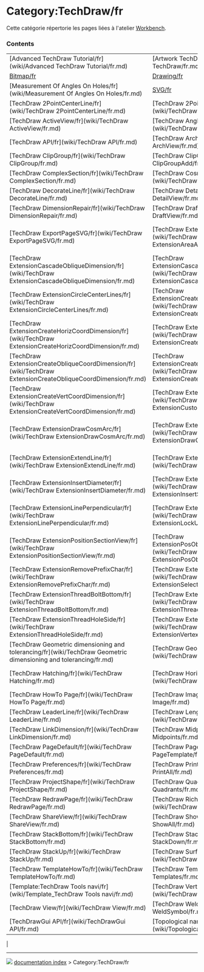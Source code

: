 # Category:TechDraw/fr
Cette catégorie répertorie les pages liées à l\'atelier [Workbench](TechDraw_Workbench/fr.md).

### Contents

|     |     |     |
| --- | --- | --- |
| [Advanced TechDraw Tutorial/fr](wiki/Advanced TechDraw Tutorial/fr.md) | [Artwork TechDraw/fr](wiki/Artwork TechDraw/fr.md) | [Basic TechDraw Tutorial/fr](wiki/Basic TechDraw Tutorial/fr.md) |
| [Bitmap/fr](wiki/Bitmap/fr.md) | [Drawing/fr](wiki/Drawing/fr.md) | [DXF/fr](wiki/DXF/fr.md) |
| [Measurement Of Angles On Holes/fr](wiki/Measurement Of Angles On Holes/fr.md) | [SVG/fr](wiki/SVG/fr.md) | [TechDraw 2LineCenterLine/fr](wiki/TechDraw 2LineCenterLine/fr.md) |
| [TechDraw 2PointCenterLine/fr](wiki/TechDraw 2PointCenterLine/fr.md) | [TechDraw 2PointCosmeticLine/fr](wiki/TechDraw 2PointCosmeticLine/fr.md) | [TechDraw 3PtAngleDimension/fr](wiki/TechDraw 3PtAngleDimension/fr.md) |
| [TechDraw ActiveView/fr](wiki/TechDraw ActiveView/fr.md) | [TechDraw AngleDimension/fr](wiki/TechDraw AngleDimension/fr.md) | [TechDraw Annotation/fr](wiki/TechDraw Annotation/fr.md) |
| [TechDraw API/fr](wiki/TechDraw API/fr.md) | [TechDraw ArchView/fr](wiki/TechDraw ArchView/fr.md) | [TechDraw Balloon/fr](wiki/TechDraw Balloon/fr.md) |
| [TechDraw ClipGroup/fr](wiki/TechDraw ClipGroup/fr.md) | [TechDraw ClipGroupAdd/fr](wiki/TechDraw ClipGroupAdd/fr.md) | [TechDraw ClipGroupRemove/fr](wiki/TechDraw ClipGroupRemove/fr.md) |
| [TechDraw ComplexSection/fr](wiki/TechDraw ComplexSection/fr.md) | [TechDraw CosmeticEraser/fr](wiki/TechDraw CosmeticEraser/fr.md) | [TechDraw CosmeticVertex/fr](wiki/TechDraw CosmeticVertex/fr.md) |
| [TechDraw DecorateLine/fr](wiki/TechDraw DecorateLine/fr.md) | [TechDraw DetailView/fr](wiki/TechDraw DetailView/fr.md) | [TechDraw DiameterDimension/fr](wiki/TechDraw DiameterDimension/fr.md) |
| [TechDraw DimensionRepair/fr](wiki/TechDraw DimensionRepair/fr.md) | [TechDraw DraftView/fr](wiki/TechDraw DraftView/fr.md) | [TechDraw ExportPageDXF/fr](wiki/TechDraw ExportPageDXF/fr.md) |
| [TechDraw ExportPageSVG/fr](wiki/TechDraw ExportPageSVG/fr.md) | [TechDraw ExtensionAreaAnnotation/fr](wiki/TechDraw ExtensionAreaAnnotation/fr.md) | [TechDraw ExtensionCascadeHorizDimension/fr](wiki/TechDraw ExtensionCascadeHorizDimension/fr.md) |
| [TechDraw ExtensionCascadeObliqueDimension/fr](wiki/TechDraw ExtensionCascadeObliqueDimension/fr.md) | [TechDraw ExtensionCascadeVertDimension/fr](wiki/TechDraw ExtensionCascadeVertDimension/fr.md) | [TechDraw ExtensionChangeLineAttributes/fr](wiki/TechDraw ExtensionChangeLineAttributes/fr.md) |
| [TechDraw ExtensionCircleCenterLines/fr](wiki/TechDraw ExtensionCircleCenterLines/fr.md) | [TechDraw ExtensionCreateHorizChainDimension/fr](wiki/TechDraw ExtensionCreateHorizChainDimension/fr.md) | [TechDraw ExtensionCreateHorizChamferDimension/fr](wiki/TechDraw ExtensionCreateHorizChamferDimension/fr.md) |
| [TechDraw ExtensionCreateHorizCoordDimension/fr](wiki/TechDraw ExtensionCreateHorizCoordDimension/fr.md) | [TechDraw ExtensionCreateLengthArc/fr](wiki/TechDraw ExtensionCreateLengthArc/fr.md) | [TechDraw ExtensionCreateObliqueChainDimension/fr](wiki/TechDraw ExtensionCreateObliqueChainDimension/fr.md) |
| [TechDraw ExtensionCreateObliqueCoordDimension/fr](wiki/TechDraw ExtensionCreateObliqueCoordDimension/fr.md) | [TechDraw ExtensionCreateVertChainDimension/fr](wiki/TechDraw ExtensionCreateVertChainDimension/fr.md) | [TechDraw ExtensionCreateVertChamferDimension/fr](wiki/TechDraw ExtensionCreateVertChamferDimension/fr.md) |
| [TechDraw ExtensionCreateVertCoordDimension/fr](wiki/TechDraw ExtensionCreateVertCoordDimension/fr.md) | [TechDraw ExtensionCustomizeFormat/fr](wiki/TechDraw ExtensionCustomizeFormat/fr.md) | [TechDraw ExtensionDecreaseDecimal/fr](wiki/TechDraw ExtensionDecreaseDecimal/fr.md) |
| [TechDraw ExtensionDrawCosmArc/fr](wiki/TechDraw ExtensionDrawCosmArc/fr.md) | [TechDraw ExtensionDrawCosmCircle/fr](wiki/TechDraw ExtensionDrawCosmCircle/fr.md) | [TechDraw ExtensionDrawCosmCircle3Points/fr](wiki/TechDraw ExtensionDrawCosmCircle3Points/fr.md) |
| [TechDraw ExtensionExtendLine/fr](wiki/TechDraw ExtensionExtendLine/fr.md) | [TechDraw ExtensionHoleCircle/fr](wiki/TechDraw ExtensionHoleCircle/fr.md) | [TechDraw ExtensionIncreaseDecimal/fr](wiki/TechDraw ExtensionIncreaseDecimal/fr.md) |
| [TechDraw ExtensionInsertDiameter/fr](wiki/TechDraw ExtensionInsertDiameter/fr.md) | [TechDraw ExtensionInsertSquare/fr](wiki/TechDraw ExtensionInsertSquare/fr.md) | [TechDraw ExtensionLineParallel/fr](wiki/TechDraw ExtensionLineParallel/fr.md) |
| [TechDraw ExtensionLinePerpendicular/fr](wiki/TechDraw ExtensionLinePerpendicular/fr.md) | [TechDraw ExtensionLockUnlockView/fr](wiki/TechDraw ExtensionLockUnlockView/fr.md) | [TechDraw ExtensionPosHorizChainDimension/fr](wiki/TechDraw ExtensionPosHorizChainDimension/fr.md) |
| [TechDraw ExtensionPositionSectionView/fr](wiki/TechDraw ExtensionPositionSectionView/fr.md) | [TechDraw ExtensionPosObliqueChainDimension/fr](wiki/TechDraw ExtensionPosObliqueChainDimension/fr.md) | [TechDraw ExtensionPosVertChainDimension/fr](wiki/TechDraw ExtensionPosVertChainDimension/fr.md) |
| [TechDraw ExtensionRemovePrefixChar/fr](wiki/TechDraw ExtensionRemovePrefixChar/fr.md) | [TechDraw ExtensionSelectLineAttributes/fr](wiki/TechDraw ExtensionSelectLineAttributes/fr.md) | [TechDraw ExtensionShortenLine/fr](wiki/TechDraw ExtensionShortenLine/fr.md) |
| [TechDraw ExtensionThreadBoltBottom/fr](wiki/TechDraw ExtensionThreadBoltBottom/fr.md) | [TechDraw ExtensionThreadBoltSide/fr](wiki/TechDraw ExtensionThreadBoltSide/fr.md) | [TechDraw ExtensionThreadHoleBottom/fr](wiki/TechDraw ExtensionThreadHoleBottom/fr.md) |
| [TechDraw ExtensionThreadHoleSide/fr](wiki/TechDraw ExtensionThreadHoleSide/fr.md) | [TechDraw ExtensionVertexAtIntersection/fr](wiki/TechDraw ExtensionVertexAtIntersection/fr.md) | [TechDraw FaceCenterLine/fr](wiki/TechDraw FaceCenterLine/fr.md) |
| [TechDraw Geometric dimensioning and tolerancing/fr](wiki/TechDraw Geometric dimensioning and tolerancing/fr.md) | [TechDraw GeometricHatch/fr](wiki/TechDraw GeometricHatch/fr.md) | [TechDraw Hatch/fr](wiki/TechDraw Hatch/fr.md) |
| [TechDraw Hatching/fr](wiki/TechDraw Hatching/fr.md) | [TechDraw HorizontalDimension/fr](wiki/TechDraw HorizontalDimension/fr.md) | [TechDraw HorizontalExtentDimension/fr](wiki/TechDraw HorizontalExtentDimension/fr.md) |
| [TechDraw HowTo Page/fr](wiki/TechDraw HowTo Page/fr.md) | [TechDraw Image/fr](wiki/TechDraw Image/fr.md) | [TechDraw LandmarkDimension/fr](wiki/TechDraw LandmarkDimension/fr.md) |
| [TechDraw LeaderLine/fr](wiki/TechDraw LeaderLine/fr.md) | [TechDraw LengthDimension/fr](wiki/TechDraw LengthDimension/fr.md) | [TechDraw LineGroup/fr](wiki/TechDraw LineGroup/fr.md) |
| [TechDraw LinkDimension/fr](wiki/TechDraw LinkDimension/fr.md) | [TechDraw Midpoints/fr](wiki/TechDraw Midpoints/fr.md) | [TechDraw MoveView/fr](wiki/TechDraw MoveView/fr.md) |
| [TechDraw PageDefault/fr](wiki/TechDraw PageDefault/fr.md) | [TechDraw PageTemplate/fr](wiki/TechDraw PageTemplate/fr.md) | [TechDraw Pitch Circle Tutorial/fr](wiki/TechDraw Pitch Circle Tutorial/fr.md) |
| [TechDraw Preferences/fr](wiki/TechDraw Preferences/fr.md) | [TechDraw PrintAll/fr](wiki/TechDraw PrintAll/fr.md) | [TechDraw ProjectionGroup/fr](wiki/TechDraw ProjectionGroup/fr.md) |
| [TechDraw ProjectShape/fr](wiki/TechDraw ProjectShape/fr.md) | [TechDraw Quadrants/fr](wiki/TechDraw Quadrants/fr.md) | [TechDraw RadiusDimension/fr](wiki/TechDraw RadiusDimension/fr.md) |
| [TechDraw RedrawPage/fr](wiki/TechDraw RedrawPage/fr.md) | [TechDraw RichTextAnnotation/fr](wiki/TechDraw RichTextAnnotation/fr.md) | [TechDraw SectionView/fr](wiki/TechDraw SectionView/fr.md) |
| [TechDraw ShareView/fr](wiki/TechDraw ShareView/fr.md) | [TechDraw ShowAll/fr](wiki/TechDraw ShowAll/fr.md) | [TechDraw SpreadsheetView/fr](wiki/TechDraw SpreadsheetView/fr.md) |
| [TechDraw StackBottom/fr](wiki/TechDraw StackBottom/fr.md) | [TechDraw StackDown/fr](wiki/TechDraw StackDown/fr.md) | [TechDraw StackTop/fr](wiki/TechDraw StackTop/fr.md) |
| [TechDraw StackUp/fr](wiki/TechDraw StackUp/fr.md) | [TechDraw SurfaceFinishSymbol/fr](wiki/TechDraw SurfaceFinishSymbol/fr.md) | [TechDraw Symbol/fr](wiki/TechDraw Symbol/fr.md) |
| [TechDraw TemplateHowTo/fr](wiki/TechDraw TemplateHowTo/fr.md) | [TechDraw Templates/fr](wiki/TechDraw Templates/fr.md) | [TechDraw ToggleFrame/fr](wiki/TechDraw ToggleFrame/fr.md) |
| [Template:TechDraw Tools navi/fr](wiki/Template_TechDraw Tools navi/fr.md) | [TechDraw VerticalDimension/fr](wiki/TechDraw VerticalDimension/fr.md) | [TechDraw VerticalExtentDimension/fr](wiki/TechDraw VerticalExtentDimension/fr.md) |
| [TechDraw View/fr](wiki/TechDraw View/fr.md) | [TechDraw WeldSymbol/fr](wiki/TechDraw WeldSymbol/fr.md) | [TechDraw Workbench/fr](wiki/TechDraw Workbench/fr.md) |
| [TechDrawGui API/fr](wiki/TechDrawGui API/fr.md) | [Topological naming problem/fr](wiki/Topological naming problem/fr.md) | [Tutorial for open windows/fr](wiki/Tutorial for open windows/fr.md) |
|



---
![](images/Right_arrow.png) [documentation index](../README.md) > Category:TechDraw/fr
